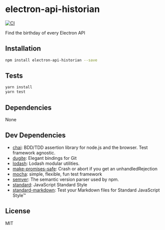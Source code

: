 # electron-api-historian 

[![CI](https://github.com/electron/electron-api-historian/actions/workflows/push.yml/badge.svg)](https://github.com/electron/electron-api-historian/actions/workflows/push.yml)

Find the birthday of every Electron API

## Installation

```sh
npm install electron-api-historian --save
```


## Tests

```sh
yarn install
yarn test
```

## Dependencies

None

## Dev Dependencies

- [chai](https://github.com/chaijs/chai): BDD/TDD assertion library for node.js and the browser. Test framework agnostic.
- [dugite](https://github.com/desktop/dugite): Elegant bindings for Git
- [lodash](https://github.com/lodash/lodash): Lodash modular utilities.
- [make-promises-safe](https://github.com/mcollina/make-promises-safe): Crash or abort if you get an unhandledRejection
- [mocha](https://github.com/mochajs/mocha): simple, flexible, fun test framework
- [semver](https://github.com/semver/semver): The semantic version parser used by npm.
- [standard](https://github.com/standard/standard): JavaScript Standard Style
- [standard-markdown](https://github.com/zeke/standard-markdown): Test your Markdown files for Standard JavaScript Style™


## License

MIT
